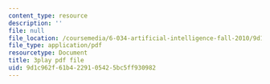 ```yaml
---
content_type: resource
description: ''
file: null
file_location: /coursemedia/6-034-artificial-intelligence-fall-2010/9d1c962f61b4229105425bc5ff930982_XPEJg_6Cg6o.pdf
file_type: application/pdf
resourcetype: Document
title: 3play pdf file
uid: 9d1c962f-61b4-2291-0542-5bc5ff930982
---
```

